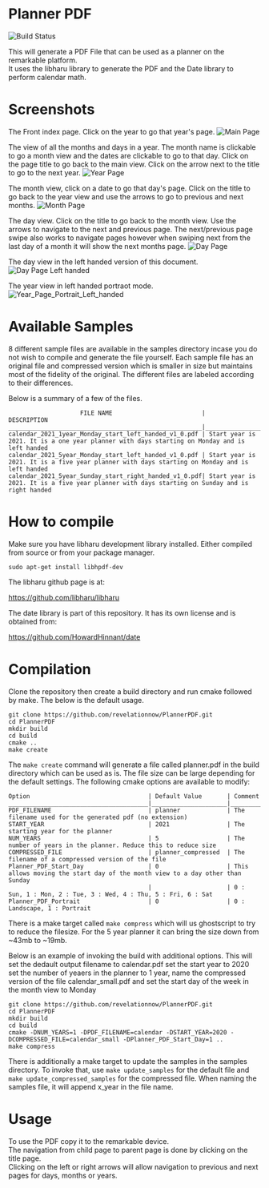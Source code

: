 # Planner PDF
![Build Status](https://github.com/revelationnow/PlannerPDF/actions/workflows/cmake.yml/badge.svg)

This will generate a PDF File that can be used as a planner on the remarkable platform.<br>
It uses the libharu library to generate the PDF and the Date library to perform calendar math.

# Screenshots

The Front index page. Click on the year to go that year's page.
![Main Page](./screenshots/index_page.png)

The view of all the months and days in a year. The month name is clickable to go a month view and the dates are clickable to go to that day.
Click on the page title to go back to the main view. Click on the arrow next to the title to go to the next year.
![Year Page](./screenshots/year_view.png)

The month view, click on a date to go that day's page. Click on the title to go back to the year view and use the arrows to go to previous and next months.
![Month Page](./screenshots/month_view.png)

The day view. Click on the title to go back to the month view. Use the arrows to navigate to the next and previous page. The next/previous page swipe also works to navigate pages however when swiping next from the last day of a month it will show the next months page.
![Day Page](./screenshots/day_view.png)

The day view in the left handed version of this document.
![Day Page Left handed](./screenshots/day_view_left_handed.png)

The year view in left handed portraot mode.
![Year_Page_Portrait_Left_handed](./screenshots/portrait_left_handed_year.png)

# Available Samples
8 different sample files are available in the samples directory incase you do not wish to compile and generate the file yourself.
Each sample file has an original file and compressed version which is smaller in size but maintains most of the fidelity of the original.
The different files are labeled according to their differences.

Below is a summary of a few of the files.

                        FILE NAME                         |                  DESCRIPTION
    ______________________________________________________|_____________________________________________________________________________________________
    calendar_2021_1year_Monday_start_left_handed_v1_0.pdf | Start year is 2021. It is a one year planner with days starting on Monday and is left handed
    calendar_2021_5year_Monday_start_left_handed_v1_0.pdf | Start year is 2021. It is a five year planner with days starting on Monday and is left handed
    calendar_2021_5year_Sunday_start_right_handed_v1_0.pdf| Start year is 2021. It is a five year planner with days starting on Sunday and is right handed



# How to compile
Make sure you have libharu development library installed. Either compiled from source or from your package manager.

    sudo apt-get install libhpdf-dev

The libharu github page is at:

  https://github.com/libharu/libharu

The date library is part of this repository. It has its own license and is obtained from:

  https://github.com/HowardHinnant/date


# Compilation
Clone the repository then create a build directory and run cmake followed by make. The below is the default usage.

    git clone https://github.com/revelationnow/PlannerPDF.git
    cd PlannerPDF
    mkdir build
    cd build
    cmake ..
    make create

The `make create` command will generate a file called planner.pdf in the build directory which can be used as is. The file size can be large depending for the default settings. The following cmake options are available to modify:

    Option                                 | Default Value       | Comment
    _______________________________________|_____________________|_______________________________________________________________
    PDF_FILENAME                           | planner             | The filename used for the generated pdf (no extension)
    START_YEAR                             | 2021                | The starting year for the planner
    NUM_YEARS                              | 5                   | The number of years in the planner. Reduce this to reduce size
    COMPRESSED_FILE                        | planner_compressed  | The filename of a compressed version of the file
    Planner_PDF_Start_Day                  | 0                   | This allows moving the start day of the month view to a day other than Sunday
                                           |                     | 0 : Sun, 1 : Mon, 2 : Tue, 3 : Wed, 4 : Thu, 5 : Fri, 6 : Sat
    Planner_PDF_Portrait                   | 0                   | 0 : Landscape, 1 : Portrait


There is a make target called `make compress` which will us ghostscript to try to reduce the filesize. For the 5 year planner it can bring the size down from ~43mb to ~19mb.

Below is an example of invoking the build with additional options. This will set the dedault output filename to calendar.pdf set the start year to 2020 set the number of yeaers in the planner to 1 year, name the compressed version of the file calendar_small.pdf and set the start day of the week in the month view to Monday

    git clone https://github.com/revelationnow/PlannerPDF.git
    cd PlannerPDF
    mkdir build
    cd build
    cmake -DNUM_YEARS=1 -DPDF_FILENAME=calendar -DSTART_YEAR=2020 -DCOMPRESSED_FILE=calendar_small -DPlanner_PDF_Start_Day=1 ..
    make compress

There is additionally a make target to update the samples in the samples directory. To invoke that, use `make update_samples` for the default file and `make update_compressed_samples` for the compressed file. When naming the samples file, it will append x_year in the file name.

# Usage
To use the PDF copy it to the remarkable device. <br>
The navigation from child page to parent page is done by clicking on the title page.<br>
Clicking on the left or right arrows will allow navigation to previous and next pages for days, months or years.

